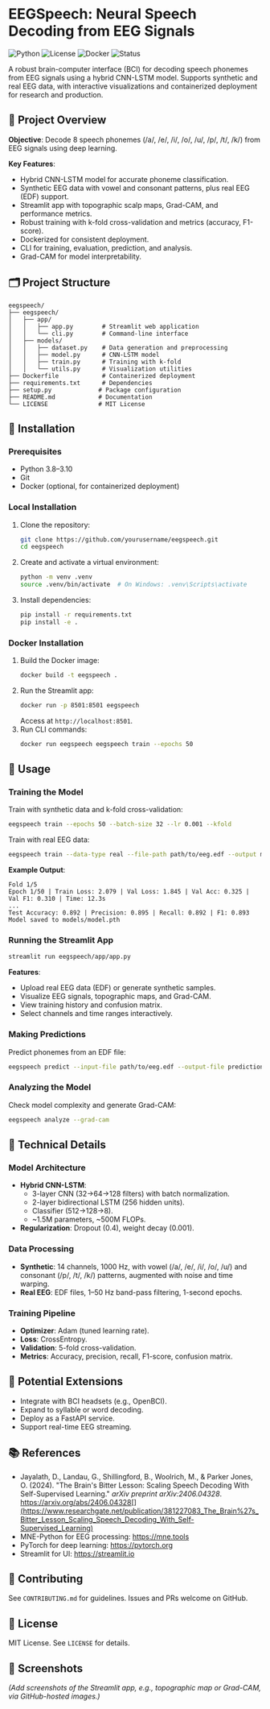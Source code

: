 # EEGSpeech: Neural Speech Decoding from EEG Signals

![Python](https://img.shields.io/badge/python-3.8%20|%203.9%20|%203.10-blue)
![License](https://img.shields.io/badge/license-MIT-green)
![Docker](https://img.shields.io/badge/docker-supported-blue)
![Status](https://img.shields.io/badge/status-active-brightgreen)

A robust brain-computer interface (BCI) for decoding speech phonemes from EEG signals using a hybrid CNN-LSTM model. Supports synthetic and real EEG data, with interactive visualizations and containerized deployment for research and production.

## 📌 Project Overview

**Objective**: Decode 8 speech phonemes (/a/, /e/, /i/, /o/, /u/, /p/, /t/, /k/) from EEG signals using deep learning.

**Key Features**:
- Hybrid CNN-LSTM model for accurate phoneme classification.
- Synthetic EEG data with vowel and consonant patterns, plus real EEG (EDF) support.
- Streamlit app with topographic scalp maps, Grad-CAM, and performance metrics.
- Robust training with k-fold cross-validation and metrics (accuracy, F1-score).
- Dockerized for consistent deployment.
- CLI for training, evaluation, prediction, and analysis.
- Grad-CAM for model interpretability.

## 🗂 Project Structure

```
eegspeech/
├── eegspeech/
│   ├── app/
│   │   ├── app.py        # Streamlit web application
│   │   └── cli.py        # Command-line interface
│   ├── models/
│   │   ├── dataset.py    # Data generation and preprocessing
│   │   ├── model.py      # CNN-LSTM model
│   │   ├── train.py      # Training with k-fold
│   │   └── utils.py      # Visualization utilities
├── Dockerfile            # Containerized deployment
├── requirements.txt      # Dependencies
├── setup.py             # Package configuration
├── README.md            # Documentation
└── LICENSE              # MIT License
```

## 🚀 Installation

### Prerequisites
- Python 3.8–3.10
- Git
- Docker (optional, for containerized deployment)

### Local Installation
1. Clone the repository:
   ```bash
   git clone https://github.com/yourusername/eegspeech.git
   cd eegspeech
   ```
2. Create and activate a virtual environment:
   ```bash
   python -m venv .venv
   source .venv/bin/activate  # On Windows: .venv\Scripts\activate
   ```
3. Install dependencies:
   ```bash
   pip install -r requirements.txt
   pip install -e .
   ```

### Docker Installation
1. Build the Docker image:
   ```bash
   docker build -t eegspeech .
   ```
2. Run the Streamlit app:
   ```bash
   docker run -p 8501:8501 eegspeech
   ```
   Access at `http://localhost:8501`.
3. Run CLI commands:
   ```bash
   docker run eegspeech eegspeech train --epochs 50
   ```

## 🧠 Usage

### Training the Model
Train with synthetic data and k-fold cross-validation:
```bash
eegspeech train --epochs 50 --batch-size 32 --lr 0.001 --kfold
```
Train with real EEG data:
```bash
eegspeech train --data-type real --file-path path/to/eeg.edf --output models/model.pth
```

**Example Output**:
```
Fold 1/5
Epoch 1/50 | Train Loss: 2.079 | Val Loss: 1.845 | Val Acc: 0.325 | Val F1: 0.310 | Time: 12.3s
...
Test Accuracy: 0.892 | Precision: 0.895 | Recall: 0.892 | F1: 0.893
Model saved to models/model.pth
```

### Running the Streamlit App
```bash
streamlit run eegspeech/app/app.py
```
**Features**:
- Upload real EEG data (EDF) or generate synthetic samples.
- Visualize EEG signals, topographic maps, and Grad-CAM.
- View training history and confusion matrix.
- Select channels and time ranges interactively.

### Making Predictions
Predict phonemes from an EDF file:
```bash
eegspeech predict --input-file path/to/eeg.edf --output-file predictions.txt
```

### Analyzing the Model
Check model complexity and generate Grad-CAM:
```bash
eegspeech analyze --grad-cam
```

## 🧬 Technical Details

### Model Architecture
- **Hybrid CNN-LSTM**:
  - 3-layer CNN (32→64→128 filters) with batch normalization.
  - 2-layer bidirectional LSTM (256 hidden units).
  - Classifier (512→128→8).
  - ~1.5M parameters, ~500M FLOPs.
- **Regularization**: Dropout (0.4), weight decay (0.001).

### Data Processing
- **Synthetic**: 14 channels, 1000 Hz, with vowel (/a/, /e/, /i/, /o/, /u/) and consonant (/p/, /t/, /k/) patterns, augmented with noise and time warping.
- **Real EEG**: EDF files, 1–50 Hz band-pass filtering, 1-second epochs.

### Training Pipeline
- **Optimizer**: Adam (tuned learning rate).
- **Loss**: CrossEntropy.
- **Validation**: 5-fold cross-validation.
- **Metrics**: Accuracy, precision, recall, F1-score, confusion matrix.

## 🔮 Potential Extensions
- Integrate with BCI headsets (e.g., OpenBCI).
- Expand to syllable or word decoding.
- Deploy as a FastAPI service.
- Support real-time EEG streaming.

## 📚 References
- Jayalath, D., Landau, G., Shillingford, B., Woolrich, M., & Parker Jones, O. (2024). "The Brain's Bitter Lesson: Scaling Speech Decoding With Self-Supervised Learning." *arXiv preprint arXiv:2406.04328*. https://arxiv.org/abs/2406.04328[](https://www.researchgate.net/publication/381227083_The_Brain%27s_Bitter_Lesson_Scaling_Speech_Decoding_With_Self-Supervised_Learning)
- MNE-Python for EEG processing: https://mne.tools
- PyTorch for deep learning: https://pytorch.org
- Streamlit for UI: https://streamlit.io

## 🤝 Contributing
See `CONTRIBUTING.md` for guidelines. Issues and PRs welcome on GitHub.

## 📜 License
MIT License. See `LICENSE` for details.

## 📸 Screenshots
*(Add screenshots of the Streamlit app, e.g., topographic map or Grad-CAM, via GitHub-hosted images.)*
```